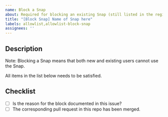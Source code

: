 ```yaml
---
name: Block a Snap
about: Required for blocking an existing Snap (still listed in the registry but not accessible)
title: "[Block Snap] Name of Snap here"
labels: allowlist,allowlist-block-snap
assignees: ''
---
```


## Description

Note: Blocking a Snap means that both new and existing users cannot use the Snap.

All items in the list below needs to be satisfied.

## Checklist

- [ ] Is the reason for the block documented in this issue?
- [ ] The corresponding pull request in this repo has been merged.
